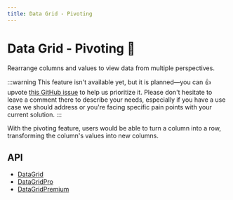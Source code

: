 ```yaml
---
title: Data Grid - Pivoting
---
```


# Data Grid - Pivoting [<span class="plan-premium"></span>](/x/introduction/licensing/#premium-plan 'Premium plan')🚧

<p class="description">Rearrange columns and values to view data from multiple perspectives.</p>

:::warning
This feature isn't available yet, but it is planned—you can 👍 upvote [this GitHub issue](https://github.com/mui/mui-x/issues/214) to help us prioritize it.
Please don't hesitate to leave a comment there to describe your needs, especially if you have a use case we should address or you're facing specific pain points with your current solution.
:::

With the pivoting feature, users would be able to turn a column into a row, transforming the column's values into new columns.

## API

- [DataGrid](/x/api/data-grid/data-grid/)
- [DataGridPro](/x/api/data-grid/data-grid-pro/)
- [DataGridPremium](/x/api/data-grid/data-grid-premium/)
